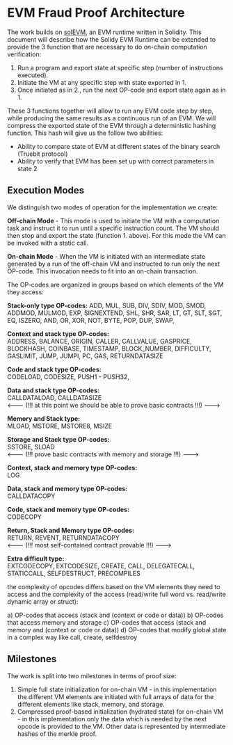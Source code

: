 # EVM Fraud Proof Architecture

The work builds on [solEVM](https://github.com/Ohalo-Ltd/solevm), an EVM runtime written in Solidity. This document will describe how the Solidy EVM Runtime can be extended to provide the 3 function that are necessary to do on-chain computation verification:

1. Run a program and export state at specific step (number of instructions executed).
2. Initiate the VM at any specific step with state exported in 1.
3. Once initiated as in 2., run the next OP-code and export state again as in 1.


These 3 functions together will allow to run any EVM code step by step, while producing the same results as a continuous run of an EVM. We will compress the exported state of the EVM through a deterministic hashing function. This hash will give us the follow two abilities:

- Ability to compare state of EVM at different states of the binary search (Truebit protocol)
- Ability to verify that EVM has been set up with correct parameters in state 2

## Execution Modes

We distinguish two modes of operation for the implementation we create:

**Off-chain Mode** - This mode is used to initiate the VM with a computation task and instruct it to run until a specific instruction count. The VM should then stop and export the state (function 1. above). For this mode the VM can be invoked with a static call. 

**On-chain Mode** - When the VM is initiated with an intermediate state generated by a run of the off-chain VM and instructed to run only the next OP-code. This invocation needs to fit into an on-chain transaction.

The OP-codes are organized in groups based on which elements of the VM they access:

**Stack-only type OP-codes:**
ADD, MUL, SUB, DIV, SDIV, MOD, SMOD, ADDMOD, MULMOD, EXP, SIGNEXTEND, SHL, SHR, SAR, LT, GT, SLT, SGT, EQ, ISZERO, AND, OR, XOR, NOT, BYTE, POP, DUP, SWAP, 


**Context and stack type OP-codes:**  
ADDRESS, BALANCE, ORIGIN, CALLER, CALLVALUE, GASPRICE, BLOCKHASH, COINBASE, TIMESTAMP, BLOCK_NUMBER, DIFFICULTY, GASLIMIT, JUMP, JUMPI, PC, GAS, RETURNDATASIZE

**Code and stack type OP-codes:**  
CODELOAD, CODESIZE, PUSH1 - PUSH32,

**Data and stack type OP-codes:**  
CALLDATALOAD, CALLDATASIZE  
<--- (!!! at this point we should be able to prove basic contracts !!!) --->

**Memory and Stack type:**  
MLOAD, MSTORE, MSTORE8, MSIZE

**Storage and Stack type OP-codes:**  
SSTORE, SLOAD  
<--- (!!! prove basic contracts with memory and storage !!!) --->

**Context, stack and memory type OP-codes:**  
LOG

**Data, stack and memory type OP-codes:**  
CALLDATACOPY

**Code, stack and memory type OP-codes:**  
CODECOPY

**Return, Stack and Memory type OP-codes:**  
RETURN, REVENT, RETURNDATACOPY  
<--- (!!! most self-contained contract provable !!!) --->

**Extra difficult type:**  
EXTCODECOPY, EXTCODESIZE, CREATE, CALL, DELEGATECALL, STATICCALL, SELFDESTRUCT, PRECOMPILES

the complexity of opcodes differs based on the VM elements they need to access and the complexity of the access (read/write full word vs. read/write dynamic array or struct):

a) OP-codes that access (stack and (context or code or data))
b) OP-codes that access memory and storage
c) OP-codes that access (stack and memory and (context or code or data))
d) OP-codes that modify global state in a complex way like call, create, selfdestroy

## Milestones

The work is split into two milestones in terms of proof size:

1. Simple full state initialization for on-chain VM - in this implementation the different VM elements are initiated with full arrays of data for the different elements like stack, memory, and storage.
2. Compressed proof-based initialization (hydrated state) for on-chain VM - in this implementation only the data which is needed by the next opcode is provided to the VM. Other data is represented by intermediate hashes of the merkle proof.